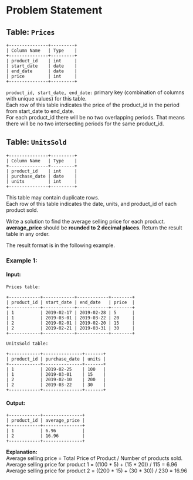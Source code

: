 
# Problem Statement
## Table:  `Prices`
```
+---------------+---------+
| Column Name   | Type    |
+---------------+---------+
| product_id    | int     |
| start_date    | date    |
| end_date      | date    |
| price         | int     |
+---------------+---------+
```
`product_id, start_date, end_date:` primary key (combination of columns with unique values) for this table.\
Each row of this table indicates the price of the product_id in the period from start_date to end_date.\
For each product_id there will be no two overlapping periods. That means there will be no two intersecting periods for the same product_id.

## Table:  `UnitsSold`
```
+---------------+---------+
| Column Name   | Type    |
+---------------+---------+
| product_id    | int     |
| purchase_date | date    |
| units         | int     |
+---------------+---------+
```
This table may contain duplicate rows.\
Each row of this table indicates the date, units, and product_id of each product sold. 

Write a solution to find the average selling price for each product.  **average_price**  should be  **rounded to 2 decimal places**. Return the result table in  any order.

The result format is in the following example.

### Example 1:
#### Input:
`Prices table:`
```
+------------+------------+------------+--------+
| product_id | start_date | end_date   | price  |
+------------+------------+------------+--------+
| 1          | 2019-02-17 | 2019-02-28 | 5      |
| 1          | 2019-03-01 | 2019-03-22 | 20     |
| 2          | 2019-02-01 | 2019-02-20 | 15     |
| 2          | 2019-02-21 | 2019-03-31 | 30     |
+------------+------------+------------+--------+
```
`UnitsSold table:`
```
+------------+---------------+-------+
| product_id | purchase_date | units |
+------------+---------------+-------+
| 1          | 2019-02-25    | 100   |
| 1          | 2019-03-01    | 15    |
| 2          | 2019-02-10    | 200   |
| 2          | 2019-03-22    | 30    |
+------------+---------------+-------+
```
#### Output:
```
+------------+---------------+
| product_id | average_price |
+------------+---------------+
| 1          | 6.96          |
| 2          | 16.96         |
+------------+---------------+
```
**Explanation:**\
Average selling price = Total Price of Product / Number of products sold.\
Average selling price for product 1 = ((100 * 5) + (15 * 20)) / 115 = 6.96\
Average selling price for product 2 = ((200 * 15) + (30 * 30)) / 230 = 16.96
